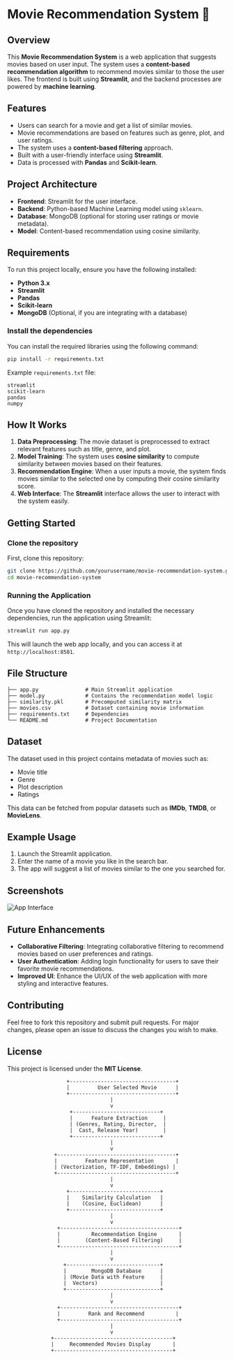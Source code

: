 # Movie Recommendation System 🎥

## Overview
This **Movie Recommendation System** is a web application that suggests movies based on user input. The system uses a **content-based recommendation algorithm** to recommend movies similar to those the user likes. The frontend is built using **Streamlit**, and the backend processes are powered by **machine learning**.

## Features
- Users can search for a movie and get a list of similar movies.
- Movie recommendations are based on features such as genre, plot, and user ratings.
- The system uses a **content-based filtering** approach.
- Built with a user-friendly interface using **Streamlit**.
- Data is processed with **Pandas** and **Scikit-learn**.

## Project Architecture
- **Frontend**: Streamlit for the user interface.
- **Backend**: Python-based Machine Learning model using `sklearn`.
- **Database**: MongoDB (optional for storing user ratings or movie metadata).
- **Model**: Content-based recommendation using cosine similarity.

## Requirements
To run this project locally, ensure you have the following installed:

- **Python 3.x**
- **Streamlit**
- **Pandas**
- **Scikit-learn**
- **MongoDB** (Optional, if you are integrating with a database)

### Install the dependencies
You can install the required libraries using the following command:

```bash
pip install -r requirements.txt
```

Example `requirements.txt` file:
```text
streamlit
scikit-learn
pandas
numpy
```

## How It Works
1. **Data Preprocessing**: The movie dataset is preprocessed to extract relevant features such as title, genre, and plot.
2. **Model Training**: The system uses **cosine similarity** to compute similarity between movies based on their features.
3. **Recommendation Engine**: When a user inputs a movie, the system finds movies similar to the selected one by computing their cosine similarity score.
4. **Web Interface**: The **Streamlit** interface allows the user to interact with the system easily.

## Getting Started

### Clone the repository
First, clone this repository:

```bash
git clone https://github.com/yourusername/movie-recommendation-system.git
cd movie-recommendation-system
```

### Running the Application
Once you have cloned the repository and installed the necessary dependencies, run the application using Streamlit:

```bash
streamlit run app.py
```

This will launch the web app locally, and you can access it at `http://localhost:8501`.

## File Structure
```plaintext
├── app.py               # Main Streamlit application
├── model.py             # Contains the recommendation model logic
├── similarity.pkl       # Precomputed similarity matrix
├── movies.csv           # Dataset containing movie information
├── requirements.txt     # Dependencies
└── README.md            # Project Documentation
```

## Dataset
The dataset used in this project contains metadata of movies such as:
- Movie title
- Genre
- Plot description
- Ratings

This data can be fetched from popular datasets such as **IMDb**, **TMDB**, or **MovieLens**.

## Example Usage
1. Launch the Streamlit application.
2. Enter the name of a movie you like in the search bar.
3. The app will suggest a list of movies similar to the one you searched for.

## Screenshots
![App Interface](./screenshots/app_interface.png)

## Future Enhancements
- **Collaborative Filtering**: Integrating collaborative filtering to recommend movies based on user preferences and ratings.
- **User Authentication**: Adding login functionality for users to save their favorite movie recommendations.
- **Improved UI**: Enhance the UI/UX of the web application with more styling and interactive features.

## Contributing
Feel free to fork this repository and submit pull requests. For major changes, please open an issue to discuss the changes you wish to make.

## License
This project is licensed under the **MIT License**.


                       +----------------------------------+
                       |         User Selected Movie      |
                       +----------------------------------+
                                     |
                                     v
                        +----------------------------+
                        |      Feature Extraction     |
                        | (Genres, Rating, Director,  |
                        |  Cast, Release Year)        |
                        +----------------------------+
                                     |
                                     v
                   +--------------------------------------+
                   |         Feature Representation       |
                   | (Vectorization, TF-IDF, Embeddings) |
                   +--------------------------------------+
                                     |
                                     v
                       +-----------------------------+
                       |    Similarity Calculation   |
                       |    (Cosine, Euclidean)      |
                       +-----------------------------+
                                     |
                                     v
                    +--------------------------------------+
                    |          Recommendation Engine       |
                    |        (Content-Based Filtering)     |
                    +--------------------------------------+
                                     |
                                     v
                      +------------------------------+
                      |        MongoDB Database      |
                      | (Movie Data with Feature     |
                      |  Vectors)                    |
                      +------------------------------+
                                     |
                                     v
                    +--------------------------------------+
                    |         Rank and Recommend          |
                    +--------------------------------------+
                                     |
                                     v
                  +--------------------------------------+
                  |     Recommended Movies Display       |
                  +--------------------------------------+

